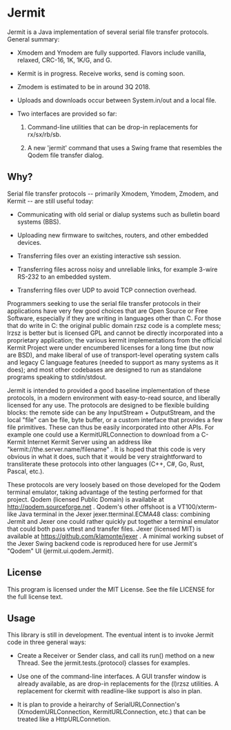 Jermit
======

Jermit is a Java implementation of several serial file transfer
protocols.  General summary:

  * Xmodem and Ymodem are fully supported.  Flavors include vanilla,
    relaxed, CRC-16, 1K, 1K/G, and G.

  * Kermit is in progress.  Receive works, send is coming soon.

  * Zmodem is estimated to be in around 3Q 2018.

  * Uploads and downloads occur between System.in/out and a local
    file.

  * Two interfaces are provided so far:

    1. Command-line utilities that can be drop-in replacements for
       rx/sx/rb/sb.

    2. A new 'jermit' command that uses a Swing frame that resembles
       the Qodem file transfer dialog.


Why?
----

Serial file transfer protocols -- primarily Xmodem, Ymodem, Zmodem,
and Kermit -- are still useful today:

  * Communicating with old serial or dialup systems such as bulletin
    board systems (BBS).

  * Uploading new firmware to switches, routers, and other embedded
    devices.

  * Transferring files over an existing interactive ssh session.

  * Transferring files across noisy and unreliable links, for example
    3-wire RS-232 to an embedded system.

  * Transferring files over UDP to avoid TCP connection overhead.

Programmers seeking to use the serial file transfer protocols in their
applications have very few good choices that are Open Source or Free
Software, especially if they are writing in languages other than C.
For those that do write in C: the original public domain rzsz code is
a complete mess; lrzsz is better but is licensed GPL and cannot be
directly incorporated into a proprietary application; the various
kermit implementations from the official Kermit Project were under
encumbered licenses for a long time (but now are BSD), and make
liberal of use of transport-level operating system calls and legacy C
language features (needed to support as many systems as it does); and
most other codebases are designed to run as standalone programs
speaking to stdin/stdout.

Jermit is intended to provided a good baseline implementation of these
protocols, in a modern environment with easy-to-read source, and
liberally licensed for any use.  The protocols are designed to be
flexible building blocks: the remote side can be any InputStream +
OutputStream, and the local "file" can be file, byte buffer, or a
custom interface that provides a few file primitives.  These can thus
be easily incorporated into other APIs.  For example one could use a
KermitURLConnection to download from a C-Kermit Internet Kermit Server
using an address like "kermit://the.server.name/filename" .  It is
hoped that this code is very obvious in what it does, such that it
would be very straightforward to transliterate these protocols into
other languages (C++, C#, Go, Rust, Pascal, etc.).

These protocols are very loosely based on those developed for the
Qodem terminal emulator, taking advantage of the testing performed for
that project.  Qodem (licensed Public Domain) is available at
http://qodem.sourceforge.net .  Qodem's other offshoot is a
VT100/xterm-like Java terminal in the Jexer jexer.tterminal.ECMA48
class: combining Jermit and Jexer one could rather quickly put
together a terminal emulator that could both pass vttest and transfer
files.  Jexer (licensed MIT) is available at
https://github.com/klamonte/jexer .  A minimal working subset of the
Jexer Swing backend code is reproduced here for use Jermit's "Qodem"
UI (jermit.ui.qodem.Jermit).


License
-------

This program is licensed under the MIT License.  See the file LICENSE
for the full license text.


Usage
-----

This library is still in development.  The eventual intent is to
invoke Jermit code in three general ways:

  * Create a Receiver or Sender class, and call its run() method on a
    new Thread.  See the jermit.tests.{protocol} classes for examples.

  * Use one of the command-line interfaces.  A GUI transfer window is
    already available, as are drop-in replacements for the (l)rzsz
    utilities.  A replacement for ckermit with readline-like support
    is also in plan.

  * It is plan to provide a heirarchy of SerialURLConnection's
    (XmodemURLConnection, KermitURLConnection, etc.) that can be
    treated like a HttpURLConnetion.

